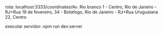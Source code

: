 rota: localhost:3333/coordinates/Av. Rio branco 1 - Centro, Rio de Janeiro - RJ+Rua 19 de fevereiro, 34 - Botafogo, Rio de Janeiro - RJ+Rua Uruguaiana 22, Centro

executar servidor: npm run dev:server
